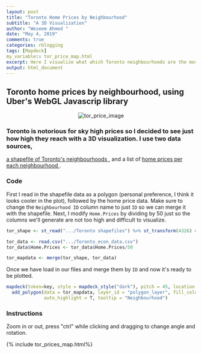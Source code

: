 ```yaml
---
layout: post
title: "Toronto Home Prices by Neighbourhood"
subtitle: "A 3D Visualization"
author: "Weseem Ahmed "
date: "May 4, 2019"
comments: true
categories: rblogging
tags: [Mapdeck]
my_variable:: tor_price_map.html
excerpt: Here I visualize what which Toronto neighbourhoods are the most expensive with a 3D bar graph.
output: html_document 
---
```


## Toronto home prices by neighbourhood, using Uber's WebGL Javascrip library

<p align="center">
  <img alt="tor_price_image"
  src="{{ site.baseurl }}/img/2019-05-04-Toronto_prices.png"/>
</p>

### Toronto is notorious for sky high prices so I decided to see just how high they reach with a 3D visualization. I use two data sources, 
<a href = "http://maps.library.utoronto.ca/cgi-bin/files.pl?idnum=151"> a shapefile of Toronto's neighbourhoods </a>, 
and a list of <a href = "https://www.toronto.ca/city-government/data-research-maps/open-data/open-data-catalogue/"> home prices per each
neighbourhood </a>. 

### Code

First I read in the shapefile data as a polygon (personal preference, I think it looks cooler in the plot), followed by the home price data.
Make sure to change the `Neighbourhood ID` column name to just `ID` so we can merge it with the shapefile. Next, I modify `Home.Prices` by 
dividing by 50 just so the columns we'll generate are not too high and difficult to visualize.

```r
tor_shape <- st_read(".../Toronto shapefiles") %>% st_transform(4326) # Need to transform coordinate system to 4326 to be compatible with WebGL.

tor_data <- read.csv(".../Toronto_econ_data.csv") 
tor_data$Home.Prices <- tor_data$Home.Prices/50

tor_mapdata <- merge(tor_shape, tor_data)
```

Once we have load in our files and merge them by `ID` and now it's ready to be plotted.

```r
mapdeck(token=key, style = mapdeck_style("dark"), pitch = 45, location = c(-79.34, 43.71), zoom = 3) %>%
  add_polygon(data = tor_mapdata, layer_id = "polygon_layer", fill_colour = "Home.Prices", elevation = "Home.Prices",
              auto_highlight = T, tooltip = "Neighbourhood")
```

### Instructions
Zoom in or out, press "ctrl" while clicking and dragging to change angle and rotation.

{% include tor_prices_map.html%}
